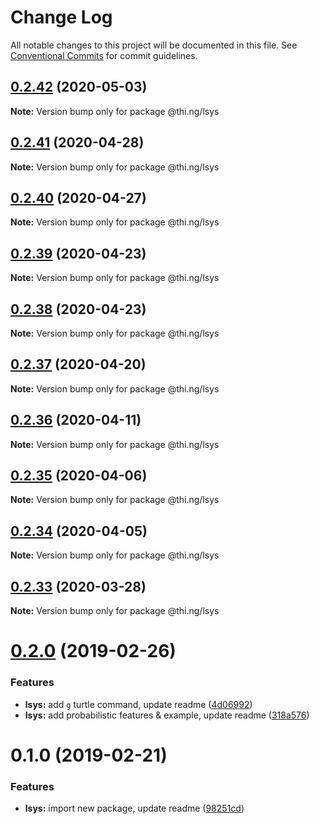 # Change Log

All notable changes to this project will be documented in this file.
See [Conventional Commits](https://conventionalcommits.org) for commit guidelines.

## [0.2.42](https://github.com/thi-ng/umbrella/compare/@thi.ng/lsys@0.2.41...@thi.ng/lsys@0.2.42) (2020-05-03)

**Note:** Version bump only for package @thi.ng/lsys





## [0.2.41](https://github.com/thi-ng/umbrella/compare/@thi.ng/lsys@0.2.40...@thi.ng/lsys@0.2.41) (2020-04-28)

**Note:** Version bump only for package @thi.ng/lsys





## [0.2.40](https://github.com/thi-ng/umbrella/compare/@thi.ng/lsys@0.2.39...@thi.ng/lsys@0.2.40) (2020-04-27)

**Note:** Version bump only for package @thi.ng/lsys





## [0.2.39](https://github.com/thi-ng/umbrella/compare/@thi.ng/lsys@0.2.38...@thi.ng/lsys@0.2.39) (2020-04-23)

**Note:** Version bump only for package @thi.ng/lsys





## [0.2.38](https://github.com/thi-ng/umbrella/compare/@thi.ng/lsys@0.2.37...@thi.ng/lsys@0.2.38) (2020-04-23)

**Note:** Version bump only for package @thi.ng/lsys





## [0.2.37](https://github.com/thi-ng/umbrella/compare/@thi.ng/lsys@0.2.36...@thi.ng/lsys@0.2.37) (2020-04-20)

**Note:** Version bump only for package @thi.ng/lsys





## [0.2.36](https://github.com/thi-ng/umbrella/compare/@thi.ng/lsys@0.2.35...@thi.ng/lsys@0.2.36) (2020-04-11)

**Note:** Version bump only for package @thi.ng/lsys





## [0.2.35](https://github.com/thi-ng/umbrella/compare/@thi.ng/lsys@0.2.34...@thi.ng/lsys@0.2.35) (2020-04-06)

**Note:** Version bump only for package @thi.ng/lsys





## [0.2.34](https://github.com/thi-ng/umbrella/compare/@thi.ng/lsys@0.2.33...@thi.ng/lsys@0.2.34) (2020-04-05)

**Note:** Version bump only for package @thi.ng/lsys





## [0.2.33](https://github.com/thi-ng/umbrella/compare/@thi.ng/lsys@0.2.32...@thi.ng/lsys@0.2.33) (2020-03-28)

**Note:** Version bump only for package @thi.ng/lsys





# [0.2.0](https://github.com/thi-ng/umbrella/compare/@thi.ng/lsys@0.1.0...@thi.ng/lsys@0.2.0) (2019-02-26)

### Features

* **lsys:** add `g` turtle command, update readme ([4d06992](https://github.com/thi-ng/umbrella/commit/4d06992))
* **lsys:** add probabilistic features & example, update readme ([318a576](https://github.com/thi-ng/umbrella/commit/318a576))

# 0.1.0 (2019-02-21)

### Features

* **lsys:** import new package, update readme ([98251cd](https://github.com/thi-ng/umbrella/commit/98251cd))
